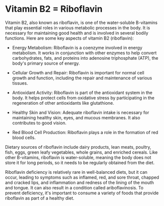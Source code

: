 # Vitamin B2 = Riboflavin

Vitamin B2, also known as riboflavin, is one of the water-soluble B-vitamins that play essential roles in various metabolic processes in the body. It is necessary for maintaining good health and is involved in several bodily functions. Here are some key aspects of vitamin B2 (riboflavin):

* Energy Metabolism: Riboflavin is a coenzyme involved in energy metabolism. It works in conjunction with other enzymes to help convert carbohydrates, fats, and proteins into adenosine triphosphate (ATP), the body's primary source of energy.

* Cellular Growth and Repair: Riboflavin is important for normal cell growth and function, including the repair and maintenance of various tissues.

* Antioxidant Activity: Riboflavin is part of the antioxidant system in the body. It helps protect cells from oxidative stress by participating in the regeneration of other antioxidants like glutathione.

* Healthy Skin and Vision: Adequate riboflavin intake is necessary for maintaining healthy skin, eyes, and mucous membranes. It also contributes to good vision.

* Red Blood Cell Production: Riboflavin plays a role in the formation of red blood cells.

Dietary sources of riboflavin include dairy products, lean meats, poultry, fish, eggs, green leafy vegetables, whole grains, and enriched cereals. Like other B-vitamins, riboflavin is water-soluble, meaning the body does not store it for long periods, so it needs to be regularly obtained from the diet.

Riboflavin deficiency is relatively rare in well-balanced diets, but it can occur, leading to symptoms such as inflamed, red, and sore throat, chapped and cracked lips, and inflammation and redness of the lining of the mouth and tongue. It can also result in a condition called ariboflavinosis. To prevent deficiency, it's important to consume a variety of foods that provide riboflavin as part of a healthy diet.
